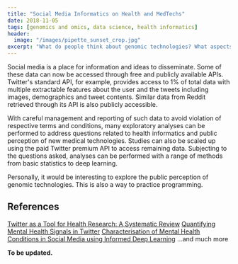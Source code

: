 ```yaml
---
title: "Social Media Informatics on Health and MedTechs"
date: 2018-11-05
tags: [genomics and omics, data science, health informatics]
header:
  image: "/images/pipette_sunset_crop.jpg"
excerpt: "What do people think about genomic technologies? What aspects of diabetes do people talk about?"
---
```

Social media is a place for information and ideas to disseminate. Some of these data can now be accessed through free and publicly available APIs. Twitter's standard API, for example, provides access to 1% of total data with multiple extractable features about the user and the tweets including images, demographics and tweet contents. Similar data from Reddit retrieved through its API is also publicly accessible.

With careful management and reporting of such data to avoid violation of respective terms and conditions, many exploratory analyses can be performed to address questions related to health informatics and public perception of new medical technologies. Studies can also be scaled up using the paid Twitter premium API to access remaining data. Subjecting to the questions asked, analyses can be performed with a range of methods from basic statistics to deep learning.

Personally, it would be interesting to explore the public perception of genomic technologies. This is also a way to practice programming.

## References
[Twitter as a Tool for Health Research: A Systematic Review](https://www.ncbi.nlm.nih.gov/pmc/articles/PMC5308155/)
[Quantifying Mental Health Signals in Twitter](https://www.cs.jhu.edu/~mdredze/publications/2014_acl_mental_health.pdf)
[Characterisation of Mental Health Conditions in Social Media using Informed Deep Learning](https://www.nature.com/articles/srep45141)
...and much more

**To be updated.**
